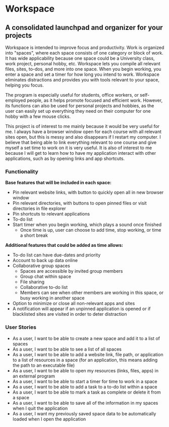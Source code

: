 # Workspace

## A consolidated launchpad and organizer for your projects

Workspace is intended to improve focus and productivity. Work is organized into "spaces", where each space consists of 
one category or block of work. It has wide applicability because one space could be a University class, work project,
personal hobby, etc. Workspace lets you compile all relevant files, sites, to-dos, and more into one space. When you
begin working, you enter a space and set a timer for how long you intend to work. Workspace eliminates distractions and
provides you with tools relevant to your space, helping you focus. 

The program is especially useful for students, office workers, or self-employed people, as it helps promote focused and 
efficient work. However, its functions can also be used for personal projects and hobbies, as the user can easily set up 
everything they need on their computer for one hobby with a few mouse clicks.

This project is of interest to me mainly because it would be very useful for me. I always have a browser 
window open for each course with all relevant sites open, but this is messy and also disappears if I restart my
computer. I believe that being able to link everything relevant to one course and give myself a set time to work on it
is very useful. It is also of interest to me because I will get to learn how to have my application interact with
other applications, such as by opening links and app shortcuts.

### Functionality

**Base features that will be included in each space:**
- Pin relevant website links, with button to quickly open all in new browser window
- Pin relevant directories, with buttons to open pinned files or visit directories in file explorer
- Pin shortcuts to relevant applications
- To-do list
- Start timer when you begin working, which plays a sound once finished
  - Once time is up, user can choose to add time, stop working, or time a short break

**Additional features that could be added as time allows:**
- To-do list can have due-dates and priority
- Account to back up data online
- Collaborative group spaces
  - Spaces are accessible by invited group members
  - Group chat within space
  - File sharing
  - Collaborative to-do list
  - Members can see when other members are working in this space, or busy working in another space
- Option to minimize or close all non-relevant apps and sites
- A notification will appear if an unpinned application is opened or if blacklisted sites are visited in order to deter
distraction

### User Stories

- As a user, I want to be able to create a new space and add it to a list of spaces
- As a user, I want to be able to see a list of all spaces
- As a user, I want to be able to add a website link, file path, or application to a list of resources in a space 
(for an application, this means adding the path to an executable file)
- As a user, I want to be able to open my resources (links, files, apps) in an external program
- As a user, I want to be able to start a timer for time to work in a space
- As a user, I want to be able to add a task to a to-do list within a space
- As a user, I want to be able to mark a task as complete or delete it from a space
- As a user, I want to be able to save all of the information in my spaces when I quit the application
- As a user, I want my previously saved space data to be automatically loaded when I open the application